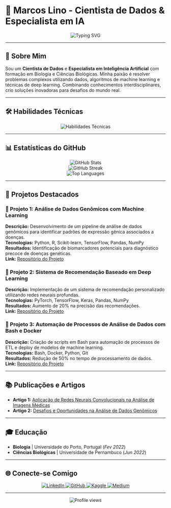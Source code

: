 # 🚀 Marcos Lino - Cientista de Dados & Especialista em IA

<div align="center">
  <img src="https://readme-typing-svg.demolab.com?font=Fira+Code&pause=1000&color=00FF00&width=435&lines=Transformando+dados+em+decisões;Desenvolvendo+IA+para+um+futuro+melhor" alt="Typing SVG" />
</div>

---

## 👋 Sobre Mim

Sou um **Cientista de Dados** e **Especialista em Inteligência Artificial** com formação em Biologia e Ciências Biológicas. Minha paixão é resolver problemas complexos utilizando dados, algoritmos de machine learning e técnicas de deep learning. Combinando conhecimentos interdisciplinares, crio soluções inovadoras para desafios do mundo real.

---

## 🛠️ Habilidades Técnicas

<div align="center">
  <img src="https://skillicons.dev/icons?i=python,r,tensorflow,pytorch,git,docker,linux,bash,mysql,github" alt="Habilidades Técnicas" />
</div>

---

## 📊 Estatísticas do GitHub

<div align="center">
  <img src="https://github-readme-stats.vercel.app/api?username=marcosflino&show_icons=true&count_private=true&hide_border=true&theme=radical" alt="GitHub Stats" />
  <br/>
  <img src="https://github-readme-streak-stats.herokuapp.com/?user=marcosflino&theme=radical&hide_border=true" alt="GitHub Streak" />
  <br/>
  <img src="https://github-readme-stats.vercel.app/api/top-langs/?username=marcosflino&layout=compact&theme=radical&hide_border=true" alt="Top Languages" />
</div>

---

## 🎨 Projetos Destacados

### 🧬 Projeto 1: Análise de Dados Genômicos com Machine Learning
**Descrição:** Desenvolvimento de um pipeline de análise de dados genômicos para identificar padrões de expressão gênica associados a doenças.  
**Tecnologias:** Python, R, Scikit-learn, TensorFlow, Pandas, NumPy  
**Resultados:** Identificação de biomarcadores potenciais para diagnóstico precoce de doenças genéticas.  
**Link:** [Repositório do Projeto](#)

### 🎥 Projeto 2: Sistema de Recomendação Baseado em Deep Learning
**Descrição:** Implementação de um sistema de recomendação personalizado utilizando redes neurais profundas.  
**Tecnologias:** PyTorch, TensorFlow, Keras, Pandas, NumPy  
**Resultados:** Aumento de 20% na precisão das recomendações.  
**Link:** [Repositório do Projeto](#)

### 🤖 Projeto 3: Automação de Processos de Análise de Dados com Bash e Docker
**Descrição:** Criação de scripts em Bash para automação de processos de ETL e deploy de modelos de machine learning.  
**Tecnologias:** Bash, Docker, Python, Git  
**Resultados:** Redução de 50% no tempo de processamento de dados.  
**Link:** [Repositório do Projeto](#)

---

## 📚 Publicações e Artigos

- **Artigo 1:** [Aplicação de Redes Neurais Convolucionais na Análise de Imagens Médicas](#)  
- **Artigo 2:** [Desafios e Oportunidades na Análise de Dados Genômicos](#)  

---

## 🎓 Educação

- **Biologia** | Universidade do Porto, Portugal (_Fev 2022_)  
- **Ciências Biológicas** | Universidade de Pernambuco (_Jun 2022_)  

---

## 🌐 Conecte-se Comigo

<div align="center">
  <a href="https://www.linkedin.com/in/marcosfl/">
    <img src="https://img.shields.io/badge/LinkedIn-0077B5?style=for-the-badge&logo=linkedin&logoColor=white" alt="LinkedIn" />
  </a>
  <a href="https://github.com/marcosflino">
    <img src="https://img.shields.io/badge/GitHub-181717?style=for-the-badge&logo=github&logoColor=white" alt="GitHub" />
  </a>
  <a href="https://kaggle.com/marcosflino">
    <img src="https://img.shields.io/badge/Kaggle-20BEFF?style=for-the-badge&logo=kaggle&logoColor=white" alt="Kaggle" />
  </a>
  <a href="https://medium.com/marcosflino">
    <img src="https://img.shields.io/badge/Medium-12100E?style=for-the-badge&logo=medium&logoColor=white" alt="Medium" />
  </a>
</div>

---

<div align="center">
  <img src="https://komarev.com/ghpvc/?username=marcosflino&style=flat-square&color=blueviolet" alt="Profile views" />
</div>
